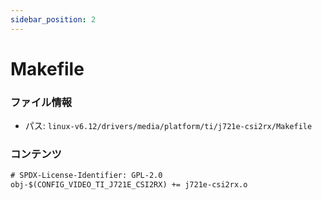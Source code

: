 ```yaml
---
sidebar_position: 2
---
```

# Makefile

### ファイル情報

- パス: `linux-v6.12/drivers/media/platform/ti/j721e-csi2rx/Makefile`

### コンテンツ

```txt
# SPDX-License-Identifier: GPL-2.0
obj-$(CONFIG_VIDEO_TI_J721E_CSI2RX) += j721e-csi2rx.o

```
